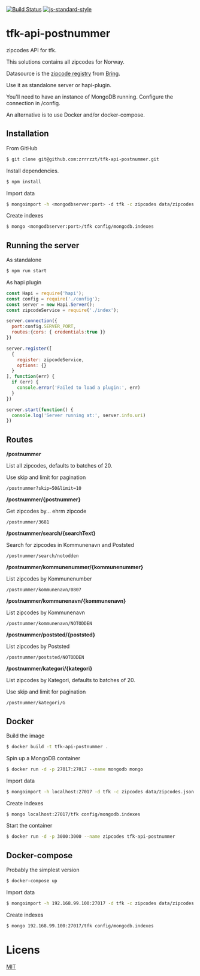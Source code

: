 [![Build Status](https://travis-ci.org/zrrrzzt/tfk-api-postnummer.svg?branch=master)](https://travis-ci.org/zrrrzzt/tfk-api-postnummer)
[![js-standard-style](https://img.shields.io/badge/code%20style-standard-brightgreen.svg?style=flat)](https://github.com/feross/standard)
# tfk-api-postnummer
zipcodes API for tfk.

This solutions contains all zipcodes for Norway.

Datasource is the [zipcode registry]('https://www.bring.no/postnummerregister-ansi.txt') from [Bring]('http://www.bring.no/').

Use it as standalone server or hapi-plugin.

You'll need to have an instance of MongoDB running. Configure the connection in /config.

An alternative is to use Docker and/or docker-compose.

## Installation

From GitHub

```sh
$ git clone git@github.com:zrrrzzt/tfk-api-postnummer.git
```

Install dependencies.

```sh
$ npm install
```

Import data
```sh
$ mongoimport -h <mongodbserver:port> -d tfk -c zipcodes data/zipcodes.json --jsonArray
```

Create indexes
```sh
$ mongo <mongodbserver:port>/tfk config/mongodb.indexes
```

## Running the server

As standalone

```sh
$ npm run start
```

As hapi plugin

```javascript
const Hapi = require('hapi');
const config = require('./config');
const server = new Hapi.Server();
const zipcodeService = require('./index');

server.connection({
  port:config.SERVER_PORT,
  routes:{cors: { credentials:true }}
})

server.register([
  {
    register: zipcodeService,
    options: {}
  }
], function(err) {
  if (err) {
    console.error('Failed to load a plugin:', err)
  }
})

server.start(function() {
  console.log('Server running at:', server.info.uri)
})
```

## Routes

**/postnummer**

List all zipcodes, defaults to batches of 20.

Use skip and limit for pagination

```
/postnummer?skip=50&limit=10
```

**/postnummer/{postnummer}**

Get zipcodes by... ehrm zipcode

```
/postnummer/3681
```

**/postnummer/search/{searchText}**

Search for zipcodes in Kommunenavn and Poststed

```
/postnummer/search/notodden
```

**/postnummer/kommunenummer/{kommunenummer}**

List zipcodes by Kommunenumber

```
/postnummer/kommunenavn/0807
```

**/postnummer/kommunenavn/{kommunenavn}**

List zipcodes by Kommunenavn

```
/postnummer/kommunenavn/NOTODDEN
```

**/postnummer/poststed/{poststed}**

List zipcodes by Poststed

```
/postnummer/poststed/NOTODDEN
```

**/postnummer/kategori/{kategori}**

List zipcodes by Kategori, defaults to batches of 20.

Use skip and limit for pagination

```
/postnummer/kategori/G
```

## Docker

Build the image

```sh
$ docker build -t tfk-api-postnummer .
```

Spin up a MongoDB container

```sh
$ docker run -d -p 27017:27017 --name mongodb mongo
```

Import data
```sh
$ mongoimport -h localhost:27017 -d tfk -c zipcodes data/zipcodes.json --jsonArray
```

Create indexes
```sh
$ mongo localhost:27017/tfk config/mongodb.indexes
```

Start the container
```sh
$ docker run -d -p 3000:3000 --name zipcodes tfk-api-postnummer
```

## Docker-compose

Probably the simplest version

```sh
$ docker-compose up
```

Import data
```sh
$ mongoimport -h 192.168.99.100:27017 -d tfk -c zipcodes data/zipcodes.json --jsonArray
```

Create indexes
```sh
$ mongo 192.168.99.100:27017/tfk config/mongodb.indexes
```

# Licens

[MIT](LICENSE)